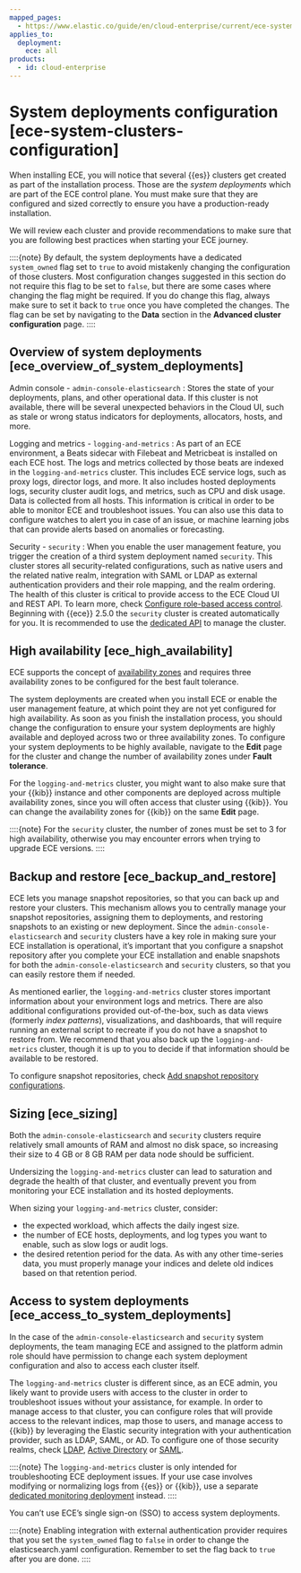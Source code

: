 ```yaml
---
mapped_pages:
  - https://www.elastic.co/guide/en/cloud-enterprise/current/ece-system-clusters-configuration.html
applies_to:
  deployment:
    ece: all
products:
  - id: cloud-enterprise
---
```


# System deployments configuration [ece-system-clusters-configuration]

When installing ECE, you will notice that several {{es}} clusters get created as part of the installation process. Those are the *system deployments* which are part of the ECE control plane. You must make sure that they are configured and sized correctly to ensure you have a production-ready installation.

We will review each cluster and provide recommendations to make sure that you are following best practices when starting your ECE journey.

::::{note} 
By default, the system deployments have a dedicated `system_owned` flag set to `true` to avoid mistakenly changing the configuration of those clusters. Most configuration changes suggested in this section do not require this flag to be set to `false`, but there are some cases where changing the flag might be required. If you do change this flag, always make sure to set it back to `true` once you have completed the changes. The flag can be set by navigating to the **Data** section in the **Advanced cluster configuration** page.
::::



## Overview of system deployments [ece_overview_of_system_deployments] 

Admin console - `admin-console-elasticsearch`
:   Stores the state of your deployments, plans, and other operational data. If this cluster is not available, there will be several unexpected behaviors in the Cloud UI, such as stale or wrong status indicators for deployments, allocators, hosts, and more.

Logging and metrics - `logging-and-metrics`
:   As part of an ECE environment, a Beats sidecar with Filebeat and Metricbeat is installed on each ECE host. The logs and metrics collected by those beats are indexed in the `logging-and-metrics` cluster. This includes ECE service logs, such as proxy logs, director logs, and more. It also includes hosted deployments logs, security cluster audit logs, and metrics, such as CPU and disk usage. Data is collected from all hosts. This information is critical in order to be able to monitor ECE and troubleshoot issues. You can also use this data to configure watches to alert you in case of an issue, or machine learning jobs that can provide alerts based on anomalies or forecasting.

Security - `security`
:   When you enable the user management feature, you trigger the creation of a third system deployment named `security`. This cluster stores all security-related configurations, such as native users and the related native realm, integration with SAML or LDAP as external authentication providers and their role mapping, and the realm ordering. The health of this cluster is critical to provide access to the ECE Cloud UI and REST API. To learn more, check [Configure role-based access control](../../users-roles/cloud-enterprise-orchestrator/manage-users-roles.md). Beginning with {{ece}} 2.5.0 the `security` cluster is created automatically for you. It is recommended to use the [dedicated API](https://www.elastic.co/docs/api/doc/cloud-enterprise/operation/operation-update-security-deployment) to manage the cluster.


## High availability [ece_high_availability] 

ECE supports the concept of [availability zones](ece-ha.md) and requires three availability zones to be configured for the best fault tolerance.

The system deployments are created when you install ECE or enable the user management feature, at which point they are not yet configured for high availability. As soon as you finish the installation process, you should change the configuration to ensure your system deployments are highly available and deployed across two or three availability zones. To configure your system deployments to be highly available, navigate to the **Edit** page for the cluster and change the number of availability zones under **Fault tolerance**.

For the `logging-and-metrics` cluster, you might want to also make sure that your {{kib}} instance and other components are deployed across multiple availability zones, since you will often access that cluster using {{kib}}. You can change the availability zones for {{kib}} on the same **Edit** page.

::::{note} 
For the `security` cluster, the number of zones must be set to 3 for high availability, otherwise you may encounter errors when trying to upgrade ECE versions.
::::

## Backup and restore [ece_backup_and_restore] 

ECE lets you manage snapshot repositories, so that you can back up and restore your clusters. This mechanism allows you to centrally manage your snapshot repositories, assigning them to deployments, and restoring snapshots to an existing or new deployment. Since the `admin-console-elasticsearch` and `security` clusters have a key role in making sure your ECE installation is operational, it’s important that you configure a snapshot repository after you complete your ECE installation and enable snapshots for both the `admin-console-elasticsearch` and `security` clusters, so that you can easily restore them if needed.

As mentioned earlier, the `logging-and-metrics` cluster stores important information about your environment logs and metrics. There are also additional configurations provided out-of-the-box, such as data views (formerly *index patterns*), visualizations, and dashboards, that will require running an external script to recreate if you do not have a snapshot to restore from. We recommend that you also back up the `logging-and-metrics` cluster, though it is up to you to decide if that information should be available to be restored.

To configure snapshot repositories, check [Add snapshot repository configurations](../../tools/snapshot-and-restore/cloud-enterprise.md).

## Sizing [ece_sizing] 

Both the `admin-console-elasticsearch` and `security` clusters require relatively small amounts of RAM and almost no disk space, so increasing their size to 4 GB or 8 GB RAM per data node should be sufficient.

Undersizing the `logging-and-metrics` cluster can lead to saturation and degrade the health of that cluster, and eventually prevent you from monitoring your ECE installation and its hosted deployments.

When sizing your `logging-and-metrics` cluster, consider:

* the expected workload, which affects the daily ingest size.
* the number of ECE hosts, deployments, and log types you want to enable, such as slow logs or audit logs.
* the desired retention period for the data. As with any other time-series data, you must properly manage your indices and delete old indices based on that retention period.

## Access to system deployments [ece_access_to_system_deployments] 

In the case of the `admin-console-elasticsearch` and `security` system deployments, the team managing ECE and assigned to the platform admin role should have permission to change each system deployment configuration and also to access each cluster itself.

The `logging-and-metrics` cluster is different since, as an ECE admin, you likely want to provide users with access to the cluster in order to troubleshoot issues without your assistance, for example. In order to manage access to that cluster, you can configure roles that will provide access to the relevant indices, map those to users, and manage access to {{kib}} by leveraging the Elastic security integration with your authentication provider, such as LDAP, SAML, or AD. To configure one of those security realms, check [LDAP](../../users-roles/cluster-or-deployment-auth/ldap.md), [Active Directory](../../users-roles/cluster-or-deployment-auth/active-directory.md) or [SAML](../../users-roles/cluster-or-deployment-auth/saml.md).

::::{note} 
The `logging-and-metrics` cluster is only intended for troubleshooting ECE deployment issues. If your use case involves modifying or normalizing logs from {{es}} or {{kib}}, use a separate [dedicated monitoring deployment](../../monitor/stack-monitoring/ece-ech-stack-monitoring.md) instead.
::::

You can’t use ECE’s single sign-on (SSO) to access system deployments.

::::{note} 
Enabling integration with external authentication provider requires that you set the `system_owned` flag to `false` in order to change the elasticsearch.yaml configuration. Remember to set the flag back to `true` after you are done.
::::
